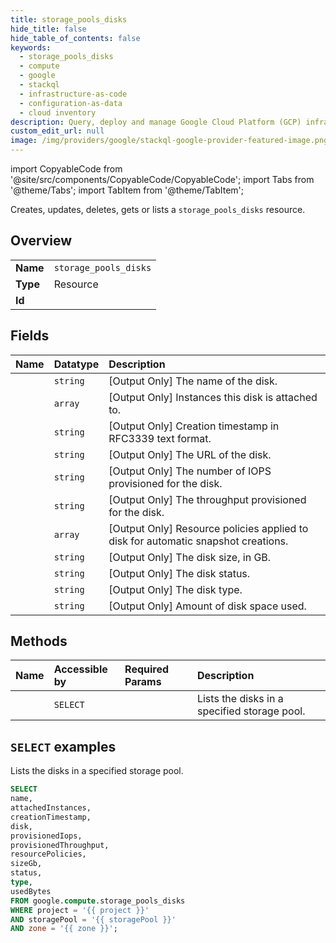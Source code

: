 ```yaml
---
title: storage_pools_disks
hide_title: false
hide_table_of_contents: false
keywords:
  - storage_pools_disks
  - compute
  - google
  - stackql
  - infrastructure-as-code
  - configuration-as-data
  - cloud inventory
description: Query, deploy and manage Google Cloud Platform (GCP) infrastructure and resources using SQL
custom_edit_url: null
image: /img/providers/google/stackql-google-provider-featured-image.png
---
```


import CopyableCode from '@site/src/components/CopyableCode/CopyableCode';
import Tabs from '@theme/Tabs';
import TabItem from '@theme/TabItem';

Creates, updates, deletes, gets or lists a <code>storage_pools_disks</code> resource.

## Overview
<table><tbody>
<tr><td><b>Name</b></td><td><code>storage_pools_disks</code></td></tr>
<tr><td><b>Type</b></td><td>Resource</td></tr>
<tr><td><b>Id</b></td><td><CopyableCode code="google.compute.storage_pools_disks" /></td></tr>
</tbody></table>

## Fields
| Name | Datatype | Description |
|:-----|:---------|:------------|
| <CopyableCode code="name" /> | `string` | [Output Only] The name of the disk. |
| <CopyableCode code="attachedInstances" /> | `array` | [Output Only] Instances this disk is attached to. |
| <CopyableCode code="creationTimestamp" /> | `string` | [Output Only] Creation timestamp in RFC3339 text format. |
| <CopyableCode code="disk" /> | `string` | [Output Only] The URL of the disk. |
| <CopyableCode code="provisionedIops" /> | `string` | [Output Only] The number of IOPS provisioned for the disk. |
| <CopyableCode code="provisionedThroughput" /> | `string` | [Output Only] The throughput provisioned for the disk. |
| <CopyableCode code="resourcePolicies" /> | `array` | [Output Only] Resource policies applied to disk for automatic snapshot creations. |
| <CopyableCode code="sizeGb" /> | `string` | [Output Only] The disk size, in GB. |
| <CopyableCode code="status" /> | `string` | [Output Only] The disk status. |
| <CopyableCode code="type" /> | `string` | [Output Only] The disk type. |
| <CopyableCode code="usedBytes" /> | `string` | [Output Only] Amount of disk space used. |

## Methods
| Name | Accessible by | Required Params | Description |
|:-----|:--------------|:----------------|:------------|
| <CopyableCode code="list_disks" /> | `SELECT` | <CopyableCode code="project, storagePool, zone" /> | Lists the disks in a specified storage pool. |

## `SELECT` examples

Lists the disks in a specified storage pool.

```sql
SELECT
name,
attachedInstances,
creationTimestamp,
disk,
provisionedIops,
provisionedThroughput,
resourcePolicies,
sizeGb,
status,
type,
usedBytes
FROM google.compute.storage_pools_disks
WHERE project = '{{ project }}'
AND storagePool = '{{ storagePool }}'
AND zone = '{{ zone }}';
```
